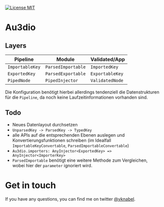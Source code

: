 [![License MIT](https://img.shields.io/badge/license-MIT-blue.svg?style=flat-square)](https://github.com/vknabel/Au3dio/blob/master/LICENSE.md)


# Au3dio

## Layers

| Pipeline          | Module                | Validated/App     |
|-------------------|-----------------------|-------------------|
| `ImportableKey`   | `ParsedImportable`    | `ImportedKey`     |
| `ExportedKey`   	| `ParsedExportable`    | `ExportableKey`   |
| `PipedNode`       | `PipedInjector`       | `ValidatedNode`   |

Die Konfiguration benötigt hierbei allerdings tendenziell die Datenstrukturen für die `Pipeline`, da noch keine Laufzeitinformationen vorhanden sind.

## Todo

- Neues Datenlayout durchsetzen
- `UnparsedKey -> ParsedKey -> TypedKey`
- alle APIs auf die entsprechenden Ebenen auslegen und Konvertierungsfunktionen schreiben (im Idealfall `ImportableKeyConvertable`, `ParsedImportableConvertable`)
- `Au3dio.importers: AnyInjector<ExportedKey> => AnyInjector<ImporterKey>`
- `ParsedImportable` benötigt eine weitere Methode zum Vergleichen, wobei hier der `parameter` ignoriert wird.

# Get in touch

If you have any questions, you can find me on twitter [@vknabel](https://twitter.com/vknabel).
